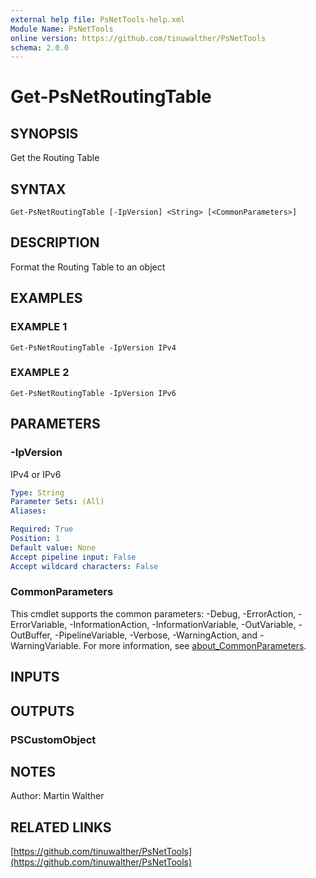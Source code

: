 ```yaml
---
external help file: PsNetTools-help.xml
Module Name: PsNetTools
online version: https://github.com/tinuwalther/PsNetTools
schema: 2.0.0
---
```


# Get-PsNetRoutingTable

## SYNOPSIS
Get the Routing Table

## SYNTAX

```
Get-PsNetRoutingTable [-IpVersion] <String> [<CommonParameters>]
```

## DESCRIPTION
Format the Routing Table to an object

## EXAMPLES

### EXAMPLE 1
```
Get-PsNetRoutingTable -IpVersion IPv4
```

### EXAMPLE 2
```
Get-PsNetRoutingTable -IpVersion IPv6
```

## PARAMETERS

### -IpVersion
IPv4 or IPv6

```yaml
Type: String
Parameter Sets: (All)
Aliases:

Required: True
Position: 1
Default value: None
Accept pipeline input: False
Accept wildcard characters: False
```

### CommonParameters
This cmdlet supports the common parameters: -Debug, -ErrorAction, -ErrorVariable, -InformationAction, -InformationVariable, -OutVariable, -OutBuffer, -PipelineVariable, -Verbose, -WarningAction, and -WarningVariable. For more information, see [about_CommonParameters](http://go.microsoft.com/fwlink/?LinkID=113216).

## INPUTS

## OUTPUTS

### PSCustomObject
## NOTES
Author: Martin Walther

## RELATED LINKS

[https://github.com/tinuwalther/PsNetTools](https://github.com/tinuwalther/PsNetTools)

